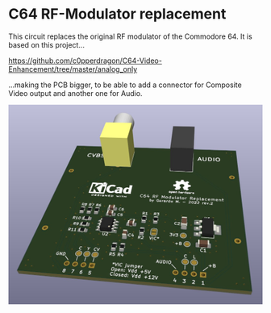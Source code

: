 # C64 RF-Modulator replacement

This circuit replaces the original RF modulator of the Commodore 64. It is based on this project...

https://github.com/c0pperdragon/C64-Video-Enhancement/tree/master/analog_only

...making the PCB bigger, to be able to add a connector for Composite Video output and another one for Audio.

![C64_RF-Modulator_replacement_3D](https://github.com/berger1920/C64_RF-Modulator_replacement/blob/main/C64_RF-Modulator_replacement_3D.jpg)
